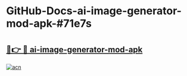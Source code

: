 # GitHub-Docs-ai-image-generator-mod-apk-#71e7s

# <h2><a href="https://andorid.site?title=ai-image-generator-mod-apk&ref=07A">🔗👉 🔴 ai-image-generator-mod-apk</a></h2>

[![acn](https://github.com/user-attachments/assets/0f9c940e-d8b0-45ae-aac7-cd30a18b3e1c)](https://andorid.site?title=ai-image-generator-mod-apk&ref=07A)

